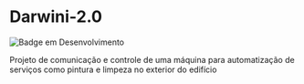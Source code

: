 # Darwini-2.0

![Badge em Desenvolvimento](http://img.shields.io/static/v1?label=STATUS&message=EM%20DESENVOLVIMENTO&color=GREEN&style=for-the-badge)

Projeto de comunicação e controle de uma máquina para automatização de serviços como pintura e limpeza no exterior do edifício
